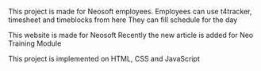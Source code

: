 This project is made for Neosoft employees.
Employees can use t4tracker, timesheet and timeblocks from here
They can fill schedule for the day

This website is made for Neosoft
Recently the new article is added for Neo Training Module

This project is implemented on HTML, CSS and JavaScript
